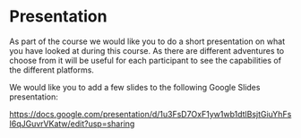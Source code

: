 # Presentation

As part of the course we would like you to do a short presentation on what you have looked at during this course. As there are different adventures to choose from it will be useful for each participant to see the capabilities of the different platforms. 

We would like you to add a few slides to the following Google Slides presentation:

https://docs.google.com/presentation/d/1u3FsD7OxF1yw1wb1dtlBsjtGiuYhFsI6qJGuvrVKatw/edit?usp=sharing


